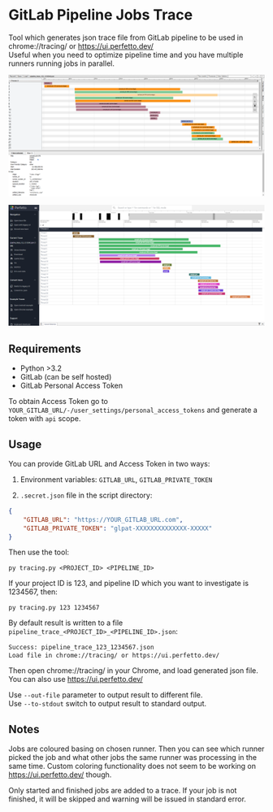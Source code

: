 # GitLab Pipeline Jobs Trace

Tool which generates json trace file from GitLab pipeline to be used in chrome://tracing/ or https://ui.perfetto.dev/  
Useful when you need to optimize pipeline time and you have multiple runners running jobs in parallel.

![Chrome Trace](doc/chrome_trace.png "Chrome Trace")

![Perfetto Trace](doc/perfetto_trace.png "Perfetto Trace")

## Requirements

- Python >3.2
- GitLab (can be self hosted)
- GitLab Personal Access Token

To obtain Access Token go to `YOUR_GITLAB_URL/-/user_settings/personal_access_tokens` and generate a token with `api` scope.

## Usage

You can provide GitLab URL and Access Token in two ways:
1. Environment variables: `GITLAB_URL`, `GITLAB_PRIVATE_TOKEN` 

2. `.secret.json` file in the script directory:
```json
{
    "GITLAB_URL": "https://YOUR_GITLAB_URL.com",
    "GITLAB_PRIVATE_TOKEN": "glpat-XXXXXXXXXXXXXX-XXXXX"
}
```

Then use the tool:

```
py tracing.py <PROJECT_ID> <PIPELINE_ID>
```

If your project ID is 123, and pipeline ID which you want to investigate is 1234567, then:
```
py tracing.py 123 1234567
```

By default result is written to a file `pipeline_trace_<PROJECT_ID>_<PIPELINE_ID>.json`:
```
Success: pipeline_trace_123_1234567.json
Load file in chrome://tracing/ or https://ui.perfetto.dev/
```

Then open chrome://tracing/ in your Chrome, and load generated json file.
You can also use https://ui.perfetto.dev/

Use `--out-file` parameter to output result to different file.  
Use `--to-stdout` switch to output result to standard output.

## Notes

Jobs are coloured basing on chosen runner. Then you can see which runner picked the job and what other jobs the same runner was processing in the same time. Custom coloring functionality does not seem to be working on https://ui.perfetto.dev/ though.  
  
Only started and finished jobs are added to a trace. If your job is not finished, it will be skipped and warning will be issued in standard error.
